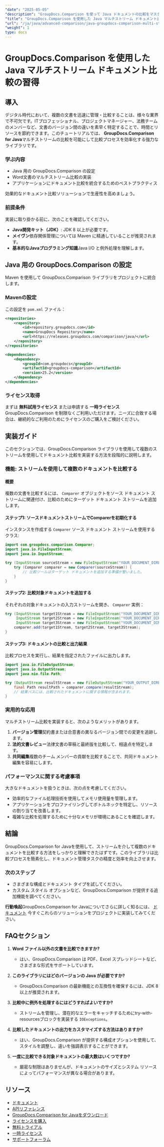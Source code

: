 ```yaml
---
"date": "2025-05-05"
"description": "GroupDocs.Comparison を使って Java ドキュメントの比較をマスターしましょう。ストリームを使って複数のドキュメントを効率的に比較し、生産性を向上させる方法を学びます。"
"title": "GroupDocs.Comparison を使用した Java マルチストリーム ドキュメント比較の総合ガイド"
"url": "/ja/java/advanced-comparison/java-groupdocs-comparison-multi-stream-document-guide/"
"weight": 1
type: docs
---
```

# GroupDocs.Comparison を使用した Java マルチストリーム ドキュメント比較の習得

## 導入

デジタル時代において、複数の文書を迅速に管理・比較することは、様々な業界で不可欠です。ITプロフェッショナル、プロジェクトマネージャー、法務チームのメンバーなど、文書のバージョン間の違いを素早く特定することで、時間とリソースを節約できます。このチュートリアルでは、 **GroupDocs.Comparison for Java**マルチストリームの比較を可能にして比較プロセスを効率化する強力なライブラリです。

### 学ぶ内容
- Java 用の GroupDocs.Comparison の設定
- Word文書のマルチストリーム比較の実装
- アプリケーションにドキュメント比較を統合するためのベストプラクティス

効果的なドキュメント比較ソリューションで生産性を高めましょう。

### 前提条件

実装に取り掛かる前に、次のことを確認してください。
- **Java開発キット（JDK）**: JDK 8 以上が必要です。
- **メイヴン**依存関係管理については Maven に精通していることが推奨されます。
- **基本的なJavaプログラミング知識**Java I/O と例外処理を理解します。

## Java 用の GroupDocs.Comparison の設定

Maven を使用して GroupDocs.Comparison ライブラリをプロジェクトに統合します。

### Mavenの設定
この設定を `pom.xml` ファイル：

```xml
<repositories>
    <repository>
        <id>repository.groupdocs.com</id>
        <name>GroupDocs Repository</name>
        <url>https://releases.groupdocs.com/comparison/java/</url>
    </repository>
</repositories>

<dependencies>
    <dependency>
        <groupId>com.groupdocs</groupId>
        <artifactId>groupdocs-comparison</artifactId>
        <version>25.2</version>
    </dependency>
</dependencies>
```

### ライセンス取得
まずは **無料試用ライセンス** または申請する **一時ライセンス** GroupDocs.Comparison を制限なくご利用いただけます。ニーズに合致する場合は、継続的なご利用のためにライセンスのご購入をご検討ください。

## 実装ガイド

このセクションでは、GroupDocs.Comparison ライブラリを使用して複数のストリームを使用してドキュメント比較を実装する方法を段階的に説明します。

### 機能: ストリームを使用して複数のドキュメントを比較する

#### 概要
複数の文書を比較するには、 `Comparer` オブジェクトをソース ドキュメント ストリームに関連付け、比較のためにターゲット ドキュメント ストリームを追加します。

#### ステップ1: ソースドキュメントストリームでComparerを初期化する
インスタンスを作成する `Comparer` ソース ドキュメント ストリームを使用するクラス:

```java
import com.groupdocs.comparison.Comparer;
import java.io.FileInputStream;
import java.io.InputStream;

try (InputStream sourceStream = new FileInputStream("YOUR_DOCUMENT_DIRECTORY/SOURCE_WORD")) {
    try (Comparer comparer = new Comparer(sourceStream)) {
        // 比較ツールはターゲット ドキュメントを追加する準備が整いました。
    }
}
```

#### ステップ2: 比較対象ドキュメントを追加する
それぞれの対象ドキュメントの入力ストリームを開き、 `Comparer` 実例：

```java
try (InputStream target1Stream = new FileInputStream("YOUR_DOCUMENT_DIRECTORY/TARGET1_WORD"),
     InputStream target2Stream = new FileInputStream("YOUR_DOCUMENT_DIRECTORY/TARGET2_WORD"),
     InputStream target3Stream = new FileInputStream("YOUR_DOCUMENT_DIRECTORY/TARGET3_WORD")) {
    comparer.add(target1Stream, target2Stream, target3Stream);
}
```

#### ステップ3: ドキュメントの比較と出力結果
比較プロセスを実行し、結果を指定されたファイルに出力します。

```java
import java.io.FileOutputStream;
import java.io.OutputStream;
import java.nio.file.Path;

try (OutputStream resultStream = new FileOutputStream("YOUR_OUTPUT_DIRECTORY/CompareMultipleDocumentsResult")) {
    final Path resultPath = comparer.compare(resultStream);
    // 結果パスには、比較されたドキュメントに関する情報が含まれます。
}
```

### 実用的な応用

マルチストリーム比較を実装すると、次のようなメリットがあります。
1. **バージョン管理**契約書または合意書の異なるバージョン間での変更を追跡します。
2. **法的文書レビュー**法律文書の草稿と最終版を比較して、相違点を特定します。
3. **共同編集**複数のチーム メンバーの貢献を比較することで、共同ドキュメント編集を容易にします。

### パフォーマンスに関する考慮事項
大きなドキュメントを扱うときは、次の点を考慮してください。
- 効率的なファイル処理技術を使用してメモリ使用量を管理します。
- アプリケーションをプロファイリングしてボトルネックを特定し、リソースの割り当てを改善します。
- 複雑な比較を処理するために十分なメモリが環境にあることを確認します。

## 結論

GroupDocs.Comparison for Javaを使用して、ストリームを介して複数のドキュメントを比較する方法をしっかりと理解できたはずです。このライブラリは比較プロセスを簡素化し、ドキュメント管理タスクの精度と効率を向上させます。

### 次のステップ
- さまざまな構成とドキュメント タイプを試してください。
- カスタム スタイル オプションなど、GroupDocs.Comparison が提供する追加機能を調べてください。

**行動喚起**GroupDocs.Comparison for Javaについてさらに詳しく知るには、 [ドキュメント](https://docs.groupdocs.com/comparison/java/) 今すぐこれらのソリューションをプロジェクトに実装してみてください。

## FAQセクション

1. **Word ファイル以外の文書を比較できますか?**
   - はい、GroupDocs.Comparison は PDF、Excel スプレッドシートなど、さまざまな形式をサポートしています。

2. **このライブラリにはどのバージョンの Java が必要ですか?**
   - GroupDocs.Comparison の最新機能との互換性を確保するには、JDK 8 以上が推奨されます。

3. **比較中に例外を処理するにはどうすればよいですか?**
   - ストリームを管理し、潜在的なエラーをキャッチするためにtry-with-resourcesブロックを実装する `IOExceptions`。

4. **比較したドキュメントの出力をカスタマイズする方法はありますか?**
   - はい、GroupDocs.Comparison が提供する構成オプションを使用して、スタイルを調整し、違いを強調表示することができます。

5. **一度に比較できる対象ドキュメントの最大数はいくつですか?**
   - 厳密な制限はありませんが、ドキュメントのサイズとシステム リソースによってパフォーマンスが異なる場合があります。

## リソース
- [ドキュメント](https://docs.groupdocs.com/comparison/java/)
- [APIリファレンス](https://reference.groupdocs.com/comparison/java/)
- [GroupDocs.Comparison for Javaをダウンロード](https://releases.groupdocs.com/comparison/java/)
- [ライセンスを購入](https://purchase.groupdocs.com/buy)
- [無料トライアル](https://releases.groupdocs.com/comparison/java/)
- [一時ライセンス](https://purchase.groupdocs.com/temporary-license/)
- [サポートフォーラム](https://forum.groupdocs.com/c/comparison)